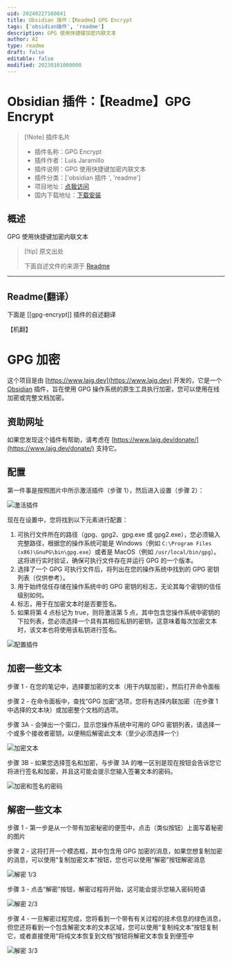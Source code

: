 ```yaml
---
uid: 20240227160841
title: Obsidian 插件：【Readme】GPG Encrypt
tags: ['obsidian插件', 'readme']
description: GPG 使用快捷键加密内联文本
author: AI
type: readme
draft: false
editable: false
modified: 20230101000000
---
```


# Obsidian 插件：【Readme】GPG Encrypt

> [!Note] 插件名片
> - 插件名称：GPG Encrypt
> - 插件作者：Luis Jaramillo
> - 插件说明：GPG 使用快捷键加密内联文本
> - 插件分类：['obsidian 插件 ', 'readme']
> - 项目地址：[点我访问](https://github.com/lajg-dev/obsidian-plugin-gpg-inline-encrypt)
> - 国内下载地址：[下载安装](https://pkmer.cn/products/plugin/pluginMarket/?gpg-encrypt)

## 概述

GPG 使用快捷键加密内联文本

> [!tip] 原文出处
>
>下面自述文件的来源于 [Readme](https://ghproxy.net/https://raw.githubusercontent.com/lajg-dev/Obsidian-Plugin-GPG-Inline-Encrypt/main/README.md)

---

## Readme(翻译）

下面是 [[gpg-encrypt]] 插件的自述翻译

【机翻】

# GPG 加密

这个项目是由 [https://www.lajg.dev](https://www.lajg.dev) 开发的，它是一个 [Obsidian](https://obsidian.md) 插件，旨在使用 GPG 操作系统的原生工具执行加密，您可以使用在线加密或完整文档加密。

## 资助网址

如果您发现这个插件有帮助，请考虑在 [https://www.lajg.dev/donate/](https://www.lajg.dev/donate/) 支持它。

## 配置

第一件事是按照图片中所示激活插件（步骤 1），然后进入设置（步骤 2）：

![激活插件](https://cdn.pkmer.cn/covers/gpg-encrypt_2_0.png!pkmer)

现在在设置中，您将找到以下元素进行配置：

1. 可执行文件所在的路径（gpg、gpg2、gpg.exe 或 gpg2.exe），您必须输入完整路径，根据您的操作系统可能是 Windows（例如 `C:\Program Files (x86)\GnuPG\bin\gpg.exe`）或者是 MacOS（例如 `/usr/local/bin/gpg`）。这将进行实时验证，确保可执行文件存在并运行 GPG 的一个版本。
2. 选择了一个 GPG 可执行文件后，将列出在您的操作系统中找到的 GPG 密钥列表（仅供参考）。
3. 用于始终信任存储在操作系统中的 GPG 密钥的标志，无论其每个密钥的信任级别如何。
4. 标志，用于在加密文本时是否要签名。
5. 如果将第 4 点标记为 true，则将激活第 5 点，其中包含您操作系统中密钥的下拉列表，您必须选择一个具有其相应私钥的密钥，这意味着每次加密文本时，该文本也将使用该私钥进行签名。

![配置插件](https://cdn.pkmer.cn/covers/gpg-encrypt_2_1.png!pkmer)

## 加密一些文本

步骤 1 - 在您的笔记中，选择要加密的文本（用于内联加密），然后打开命令面板

步骤 2 - 在命令面板中，查找“GPG 加密”选项，您将有选择内联加密（在步骤 1 中选择的文本块）或加密整个文档的选项。

步骤 3A - 会弹出一个窗口，显示您操作系统中可用的 GPG 密钥列表，请选择一个或多个接收者密钥，以便稍后解密此文本（至少必须选择一个）

![加密文本](https://cdn.pkmer.cn/covers/gpg-encrypt_2_2.png!pkmer)

步骤 3B - 如果您选择签名和加密，与步骤 3A 的唯一区别是现在按钮会告诉您它将进行签名和加密，并且这可能会提示您输入签署文本的密码。

![加密和签名的密码](https://cdn.pkmer.cn/covers/gpg-encrypt_2_3.png!pkmer)

## 解密一些文本

步骤 1 - 第一步是从一个带有加密秘密的便签中，点击（类似按钮）上面写着秘密的图片

步骤 2 - 这将打开一个模态框，其中包含用 GPG 加密的消息，如果您想复制加密的消息，可以使用“复制加密文本”按钮，您也可以使用“解密”按钮解密消息

![解密 1/3](https://cdn.pkmer.cn/covers/gpg-encrypt_2_4.png!pkmer)

步骤 3 - 点击“解密”按钮，解密过程将开始，这可能会提示您输入密码短语

![解密 2/3](https://cdn.pkmer.cn/covers/gpg-encrypt_2_5.png!pkmer)

步骤 4 - 一旦解密过程完成，您将看到一个带有有关过程的技术信息的绿色消息，但您还将看到一个包含解密文本的文本区域，您可以使用“复制纯文本”按钮复制它，或者直接使用“将纯文本恢复到文档”按钮将解密文本恢复到便签中

![解密 3/3](https://cdn.pkmer.cn/covers/gpg-encrypt_2_6.png!pkmer)
